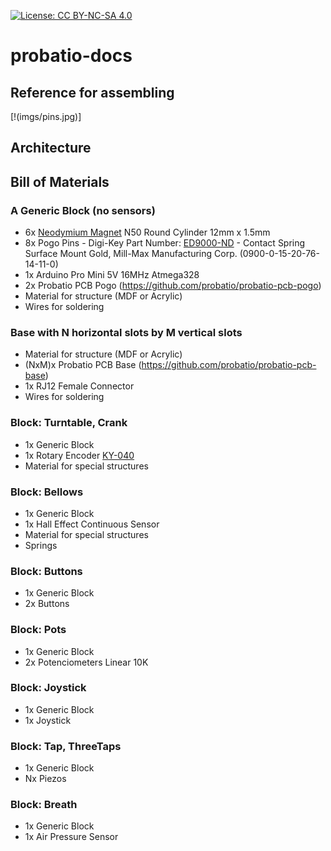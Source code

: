 [![License: CC BY-NC-SA 4.0](https://img.shields.io/badge/License-CC%20BY--NC--SA%204.0-lightgrey.svg)](https://creativecommons.org/licenses/by-nc-sa/4.0/)
# probatio-docs
## Reference for assembling
[!(imgs/pins.jpg)]
## Architecture
## Bill of Materials
### A Generic Block (no sensors)
- 6x [Neodymium Magnet](https://www.aliexpress.com/item/32812691029.html) N50 Round Cylinder 12mm x 1.5mm
- 8x Pogo Pins - Digi-Key Part Number: [ED9000-ND](https://www.digikey.ca/products/en?keywords=ED9000-ND) - Contact Spring Surface Mount Gold, Mill-Max Manufacturing Corp. (0900-0-15-20-76-14-11-0) 
- 1x Arduino Pro Mini 5V 16MHz Atmega328
- 2x Probatio PCB Pogo (https://github.com/probatio/probatio-pcb-pogo)
- Material for structure (MDF or Acrylic)
- Wires for soldering
### Base with N horizontal slots by M vertical slots
- Material for structure (MDF or Acrylic)
- (NxM)x Probatio PCB Base (https://github.com/probatio/probatio-pcb-base)
- 1x RJ12 Female Connector
- Wires for soldering
### Block: Turntable, Crank
- 1x Generic Block
- 1x Rotary Encoder [KY-040](https://www.aliexpress.com/item/33050922115.html)
- Material for special structures
### Block: Bellows
- 1x Generic Block
- 1x Hall Effect Continuous Sensor
- Material for special structures
- Springs
### Block: Buttons
- 1x Generic Block
- 2x Buttons
### Block: Pots
- 1x Generic Block
- 2x Potenciometers Linear 10K
### Block: Joystick
- 1x Generic Block
- 1x Joystick
### Block: Tap, ThreeTaps
- 1x Generic Block
- Nx Piezos
### Block: Breath
- 1x Generic Block
- 1x Air Pressure Sensor
